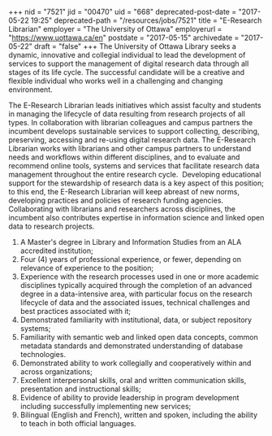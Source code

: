 +++
nid = "7521"
jid = "00470"
uid = "668"
deprecated-post-date = "2017-05-22 19:25"
deprecated-path = "/resources/jobs/7521"
title = "E-Research Librarian"
employer = "The University of Ottawa"
employerurl = "https://www.uottawa.ca/en"
postdate = "2017-05-15"
archivedate = "2017-05-22"
draft = "false"
+++
The University of Ottawa Library seeks a dynamic, innovative and
collegial individual to lead the development of services to support the
management of digital research data through all stages of its life
cycle. The successful candidate will be a creative and flexible
individual who works well in a challenging and changing environment.

The E-Research Librarian leads initiatives which assist faculty and
students in managing the lifecycle of data resulting from research
projects of all types. In collaboration with librarian colleagues and
campus partners the incumbent develops sustainable services to support
collecting, describing, preserving, accessing and re-using digital
research data. The E-Research Librarian works with librarians and other
campus partners to understand needs and workflows within different
disciplines, and to evaluate and recommend online tools, systems and
services that facilitate research data management throughout the entire
research cycle.  Developing educational support for the stewardship of
research data is a key aspect of this position; to this end, the
E-Research Librarian will keep abreast of new norms, developing
practices and policies of research funding agencies. Collaborating with
librarians and researchers across disciplines, the incumbent also
contributes expertise in information science and linked open data to
research projects.
  
1.  A Master's degree in Library and Information Studies from an ALA
    accredited institution;
2.  Four (4) years of professional experience, or fewer, depending on
    relevance of experience to the position;
3.  Experience with the research processes used in one or more academic
    disciplines typically acquired through the completion of an advanced
    degree in a data-intensive area, with particular focus on the
    research lifecycle of data and the associated issues, technical
    challenges and best practices associated with it;
4.  Demonstrated familiarity with institutional, data, or subject
    repository systems;
5.  Familiarity with semantic web and linked open data concepts, common
    metadata standards and demonstrated understanding of database
    technologies.
6.  Demonstrated ability to work collegially and cooperatively within
    and across organizations;
7.  Excellent interpersonal skills, oral and written communication
    skills, presentation and instructional skills;
8.  Evidence of ability to provide leadership in program development
    including successfully implementing new services;
9.  Bilingual (English and French), written and spoken, including the
    ability to teach in both official languages.
